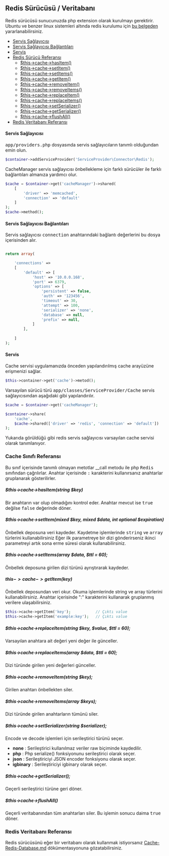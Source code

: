 
## Redis Sürücüsü / Veritabanı

Redis sürücüsü sunucunuzda php extension olarak kurulmayı gerektirir. Ubuntu ve benzer linux sistemleri altında redis kurulumu için <a href="https://github.com/obullo/warmup/tree/master/Redis" target="_blank">bu belgeden</a> yararlanabilirsiniz.

<ul>
<li><a href="#service-provider">Servis Sağlayıcısı</a></li>
<li><a href="#service-provider-connections">Servis Sağlayıcısı Bağlantıları</a></li>
<li><a href="#service">Servis</a></li>
<li>
    <a href="#cache-reference">Redis Sürücü Referansı</a>
    <ul>
        <li><a href="#redis-hasItem">$this->cache->hasItem()</a></li>
        <li><a href="#redis-setItem">$this->cache->setItem()</a></li>
        <li><a href="#redis-setItems">$this->cache->setItems()</a></li>
        <li><a href="#redis-getItem">$this->cache->getItem()</a></li>
        <li><a href="#redis-removeItem">$this->cache->removeItem()</a></li>
        <li><a href="#redis-removeItems">$this->cache->removeItems()</a></li>
        <li><a href="#redis-replaceItem">$this->cache->replaceItem()</a></li>
        <li><a href="#redis-replaceItems">$this->cache->replaceItems()</a></li>
        <li><a href="#redis-setSerializer">$this->cache->setSerializer()</a></li>
        <li><a href="#redis-getSerializer">$this->cache->getSerializer()</a></li>
        <li><a href="#redis-flushAll">$this->cache->flushAll()</a></li>
    </ul>
</li>
<li>
    <a href="#redis-db-reference">Redis Veritabanı Referansı</a>
</li>
</ul>

<a name="service-provider"></a>

#### Servis Sağlayıcısı

<kbd>app/providers.php</kbd> dosyasında servis sağlayıcıların tanımlı olduğundan emin olun.

```php
$container->addServiceProvider('ServiceProvider\Connector\Redis');
```

CacheManager servis sağlayıcısı önbellekleme için farklı sürücüler ile farklı bağlantıları almanıza yardımcı olur.

```php
$cache = $container->get('cacheManager')->shared(
    [
        'driver' => 'memcached', 
        'connection' => 'default'
    ]
);
$cache->method();
```

<a name="service-provider-connections"></a>

#### Servis Sağlayıcısı Bağlantıları

Servis sağlayıcısı <kbd>connection</kbd> anahtarındaki bağlantı değerlerini bu dosya içerisinden alır.

```php

return array(

    'connections' => 
    [
        'default' => [ 
            'host' => '10.0.0.168',
            'port' => 6379,
            'options' => [
                'persistent' => false,
                'auth' => '123456',
                'timeout' => 30,
                'attempt' => 100,
                'serializer' => 'none',
                'database' => null,
                'prefix' => null,
            ]
        ],
        
    ]
);
```

<a name="service"></a>

#### Servis

Cache servisi uygulamanızda önceden yapılandırılmış cache arayüzüne erişmenizi sağlar.

```php
$this->container->get('cache')->metod();
```

Varsayılan sürücü türü <kbd>app/classes/ServiceProvider/Cache</kbd> servis sağlayıcısından aşağıdaki gibi yapılandırılır.

```php
$cache = $container->get('cacheManager');

$container->share(
    'cache',
    $cache->shared(['driver' => 'redis', 'connection' => 'default'])
);
```

Yukarıda görüldüğü gibi redis servis sağlayıcısı varsayılan cache servisi olarak tanımlanıyor.


<a name="cache-reference"></a>

### Cache Sınıfı Referansı

Bu sınıf içerisinde tanımlı olmayan metotlar __call metodu ile php <kbd>Redis</kbd> sınıfından çağrılırlar. Anahtar içerisinde <kbd>:</kbd> karakterini kullanırsanız anahtarlar gruplanarak gösterilirler.

<a name="redis-hasItem"></a>

##### $this->cache->hasItem(string $key)

Bir anahtarın var olup olmadığını kontrol eder. Anahtar mevcut ise <kbd>true</kbd> değilse <kbd>false</kbd> değerinde döner.

<a name="redis-setItem"></a>

##### $this->cache->setItem(mixed $key, mixed $data, int optional $expiration)

Önbellek deposuna veri kaydeder. Kaydetme işlemlerinde <kbd>string</kbd> ve <kbd>array</kbd> türlerini kullanabilirsiniz Eğer ilk parametreye bir dizi gönderirseniz ikinci parametreyi artık sona erme süresi olarak kullanabilirsiniz.

<a name="redis-setItems"></a>

##### $this->cache->setItems(array $data, $ttl = 60);

Önbellek deposuna girilen dizi türünü ayrıştırarak kaydeder.

<a name="redis-getItem"></a>

##### $this->cache->getItem($key)

Önbellek deposundan veri okur. Okuma işlemlerinde string ve array türlerini kullanabilirsiniz. Anahtar içerisinde ":" karakterini kullanarak gruplanmış verilere ulaşabilirsiniz.

```php
$this->cache->getItem('key');           // Çıktı value
$this->cache->getItem('example:key');   // Çıktı value
```

<a name="redis-replace"></a>

##### $this->cache->replaceItem(string $key, $value, $ttl = 60);

Varsayılan anahtara ait değeri yeni değer ile günceller.

<a name="redis-replaceItems"></a>

##### $this->cache->replaceItems(array $data, $ttl = 60);

Dizi türünde girilen yeni değerleri günceller.

<a name="redis-removeItem"></a>

##### $this->cache->removeItem(string $key);

Girilen anahtarı önbellekten siler.

<a name="redis-removeItems"></a>

##### $this->cache->removeItems(array $keys);

Dizi türünde girilen anahtarların tümünü siler.

<a name="redis-setSerializer"></a>

##### $this->cache->setSerializer(string $serializer);

Encode ve decode işlemleri için serileştirici türünü seçer.

* **none**     : Serileştirici kullanılmaz veriler raw biçiminde kaydedilir.
* **php**      : Php serialize() fonksiyonunu serileştirici olarak seçer.
* **json**     : Serileştiriciyi JSON encoder fonksiyonu olarak seçer.
* **igbinary** : Serileştiriciyi igbinary olarak seçer.

<a name="redis-getSerializer"></a>

##### $this->cache->getSerializer();

Geçerli serileştirici türüne geri döner.

<a name="redis-flushAll"></a>

##### $this->cache->flushAll()

Geçerli veritabanından tüm anahtarları siler. Bu işlemin sonucu daima <kbd>true</kbd> döner.

<a name="redis-db-reference"></a>

### Redis Veritabanı Referansı

Redis sürücüsünü eğer bir veritabanı olarak kullanmak istiyorsanız [Cache-Redis-Database.md](Cache-Redis-Database.md) dökümentasyonuna gözatabilirsiniz.